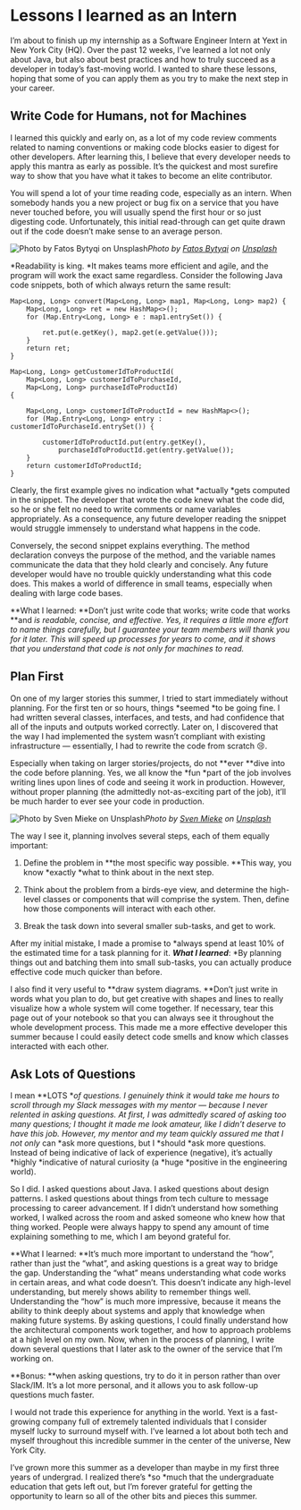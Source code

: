 
# Lessons I learned as an Intern

I’m about to finish up my internship as a Software Engineer Intern at Yext in New York City (HQ). Over the past 12 weeks, I’ve learned a lot not only about Java, but also about best practices and how to truly succeed as a developer in today’s fast-moving world. I wanted to share these lessons, hoping that some of you can apply them as you try to make the next step in your career.

## Write Code for Humans, not for Machines

I learned this quickly and early on, as a lot of my code review comments related to naming conventions or making code blocks easier to digest for other developers. After learning this, I believe that every developer needs to apply this mantra as early as possible. It’s the quickest and most surefire way to show that you have what it takes to become an elite contributor.

You will spend a lot of your time reading code, especially as an intern. When somebody hands you a new project or bug fix on a service that you have never touched before, you will usually spend the first hour or so just digesting code. Unfortunately, this initial read-through can get quite drawn out if the code doesn’t make sense to an average person.

![Photo by [Fatos Bytyqi](https://unsplash.com/@fatosi?utm_source=medium&utm_medium=referral) on [Unsplash](https://unsplash.com?utm_source=medium&utm_medium=referral)](https://cdn-images-1.medium.com/max/10368/0*s9ZHmmzPg8rpVUub)*Photo by [Fatos Bytyqi](https://unsplash.com/@fatosi?utm_source=medium&utm_medium=referral) on [Unsplash](https://unsplash.com?utm_source=medium&utm_medium=referral)*

*Readability is king. *It makes teams more efficient and agile, and the program will work the exact same regardless. Consider the following Java code snippets, both of which always return the same result:

    Map<Long, Long> convert(Map<Long, Long> map1, Map<Long, Long> map2) {
        Map<Long, Long> ret = new HashMap<>();
        for (Map.Entry<Long, Long> e : map1.entrySet()) {                              

            ret.put(e.getKey(), map2.get(e.getValue()));
        }
        return ret;
    }

    Map<Long, Long> getCustomerIdToProductId(
        Map<Long, Long> customerIdToPurchaseId,
        Map<Long, Long> purchaseIdToProductId)
    {

        Map<Long, Long> customerIdToProductId = new HashMap<>();
        for (Map.Entry<Long, Long> entry : customerIdToPurchaseId.entrySet()) {

            customerIdToProductId.put(entry.getKey(),
                purchaseIdToProductId.get(entry.getValue());
        }
        return customerIdToProductId;
    }

Clearly, the first example gives no indication what *actually *gets computed in the snippet. The developer that wrote the code knew what the code did, so he or she felt no need to write comments or name variables appropriately. As a consequence, any future developer reading the snippet would struggle immensely to understand what happens in the code.

Conversely, the second snippet explains everything. The method declaration conveys the purpose of the method, and the variable names communicate the data that they hold clearly and concisely. Any future developer would have no trouble quickly understanding what this code does. This makes a world of difference in small teams, especially when dealing with large code bases.

**What I learned: **Don’t just write code that works; write code that works **and **is readable, concise, and effective. Yes, it requires a little more effort to name things carefully, but I guarantee your team members will thank you for it later. This will speed up processes for years to come, and it shows that you understand that code is* *not only for machines to read*.*

## Plan First

On one of my larger stories this summer, I tried to start immediately without planning. For the first ten or so hours, things *seemed *to be going fine. I had written several classes, interfaces, and tests, and had confidence that all of the inputs and outputs worked correctly. Later on, I discovered that the way I had implemented the system wasn’t compliant with existing infrastructure — essentially, I had to rewrite the code from scratch 😢.

Especially when taking on larger stories/projects, do not **ever **dive into the code before planning. Yes, we all know the *fun *part of the job involves writing lines upon lines of code and seeing it work in production. However, without proper planning (the admittedly not-as-exciting part of the job), it’ll be much harder to ever see your code in production.

![Photo by [Sven Mieke](https://unsplash.com/@sxoxm?utm_source=medium&utm_medium=referral) on [Unsplash](https://unsplash.com?utm_source=medium&utm_medium=referral)](https://cdn-images-1.medium.com/max/12000/0*hDCuU7PxpENZApkY)*Photo by [Sven Mieke](https://unsplash.com/@sxoxm?utm_source=medium&utm_medium=referral) on [Unsplash](https://unsplash.com?utm_source=medium&utm_medium=referral)*

The way I see it, planning involves several steps, each of them equally important:

1. Define the problem in **the most specific way possible. **This way, you know *exactly *what to think about in the next step.

1. Think about the problem from a birds-eye view, and determine the high-level classes or components that will comprise the system. Then, define how those components will interact with each other.

1. Break the task down into several smaller sub-tasks, and get to work.

After my initial mistake, I made a promise to *always spend at least 10% of the estimated time for a task planning for it. ***What I learned***: *By planning things out and batching them into small sub-tasks, you can actually produce effective code much quicker than before.

I also find it very useful to **draw system diagrams. **Don’t just write in words what you plan to do, but get creative with shapes and lines to really visualize how a whole system will come together. If necessary, tear this page out of your notebook so that you can always see it throughout the whole development process. This made me a more effective developer this summer because I could easily detect code smells and know which classes interacted with each other.

## Ask Lots of Questions

I mean **LOTS **of questions. I genuinely think it would take me hours to scroll through my Slack messages with my mentor — because I never relented in asking questions. At first, I was admittedly scared of asking too many questions; I thought it made me look amateur, like I didn’t deserve to have this job. However, my mentor and my team quickly assured me that I not only* can *ask more questions, but I *should *ask more questions. Instead of being indicative of lack of experience (negative), it’s actually *highly *indicative of natural curiosity (a *huge *positive in the engineering world).

So I did. I asked questions about Java. I asked questions about design patterns. I asked questions about things from tech culture to message processing to career advancement. If I didn’t understand how something worked, I walked across the room and asked someone who knew how that thing worked. People were always happy to spend any amount of time explaining something to me, which I am beyond grateful for.

**What I learned: **It’s much more important to understand the “how”, rather than just the “what”, and asking questions is a great way to bridge the gap. Understanding the “what” means understanding what code works in certain areas, and what code doesn’t. This doesn’t indicate any high-level understanding, but merely shows ability to remember things well. Understanding the “how” is much more impressive, because it means the ability to think deeply about systems and apply that knowledge when making future systems. By asking questions, I could finally understand how the architectural components work together, and how to approach problems at a high level on my own. Now, when in the process of planning, I write down several questions that I later ask to the owner of the service that I’m working on.

**Bonus: **when asking questions, try to do it in person rather than over Slack/IM. It’s a lot more personal, and it allows you to ask follow-up questions much faster.

I would not trade this experience for anything in the world. Yext is a fast-growing company full of extremely talented individuals that I consider myself lucky to surround myself with. I’ve learned a lot about both tech and myself throughout this incredible summer in the center of the universe, New York City.

I’ve grown more this summer as a developer than maybe in my first three years of undergrad. I realized there’s *so *much that the undergraduate education that gets left out, but I’m forever grateful for getting the opportunity to learn so all of the other bits and pieces this summer.
